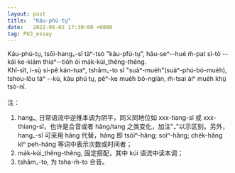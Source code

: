 ```yaml
---
layout: post
title:  "Káu-phú-tṳ"
date:   2022-06-02 17:30:00 +0800
tag: PUJ_essay
---
```


<section class="PUJ">

Káu-phú-tṳ, tsōi-hang₊-sî tàⁿ-tsò "káu-pfú-tṳ", hău-seⁿ&#x002D;&#x002D;hué m̆-pat sì-tò &#x002D;&#x002D;kâi ke-kiám thiaⁿ&#x002D;&#x002D;tio̍h ŏi ma̍k-kúi_thêng-thêng.
<br>
Khî-sît, ì-sṳ̀ sí-pĕ kán-tuaⁿ, tshâm₊-to sĭ "suàⁿ-mue̍h"(suàⁿ-phú-bó-mue̍h), tshou-lŏu tàⁿ &#x002D;&#x002D;kù, káu phú tṳ, pêⁿ-ke mue̍h bô-ngiàn, m̆-tsai àiⁿ mue̍h khṳ̀ tsò-nî.
<br>
<br>
注：<br>
1. hang₊, 日常语流中逆推本调为阴平，同义同地位如 xxx-tiang-sî 或 xxx-thiang-sî，也许是合音或者 hăng/tang 之类变化，加注"₊"以示区别。另外，hang₊-sî 可采用 hăng 代替，hăng 即 tsôiⁿ-hăng; soiⁿ-hăng; che̍k-hăng kìⁿ peh-hăng 等词中表示次数或时间者；<br>
2. ma̍k-kúi_thêng-thêng, 固定搭配，其中 kúi 语流中读本调；<br>
3. tshâm₊-to, 为 tsha-m̆-to 合音。<br>
</section>